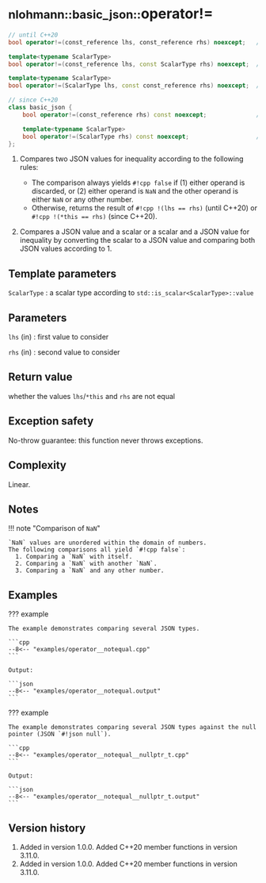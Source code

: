 # <small>nlohmann::basic_json::</small>operator!=

```cpp
// until C++20
bool operator!=(const_reference lhs, const_reference rhs) noexcept;   // (1)

template<typename ScalarType>
bool operator!=(const_reference lhs, const ScalarType rhs) noexcept;  // (2)

template<typename ScalarType>
bool operator!=(ScalarType lhs, const const_reference rhs) noexcept;  // (2)

// since C++20
class basic_json {
    bool operator!=(const_reference rhs) const noexcept;              // (1)

    template<typename ScalarType>
    bool operator!=(ScalarType rhs) const noexcept;                   // (2)
};
```

1. Compares two JSON values for inequality according to the following rules:
    - The comparison always yields `#!cpp false` if (1) either operand is discarded, or (2) either
      operand is `NaN` and the other operand is either `NaN` or any other number.
    - Otherwise, returns the result of `#!cpp !(lhs == rhs)` (until C++20) or
      `#!cpp !(*this == rhs)` (since C++20).

2. Compares a JSON value and a scalar or a scalar and a JSON value for inequality by converting the
   scalar to a JSON value and comparing both JSON values according to 1.

## Template parameters

`ScalarType`
:   a scalar type according to `std::is_scalar<ScalarType>::value`

## Parameters

`lhs` (in)
:   first value to consider 

`rhs` (in)
:   second value to consider 

## Return value

whether the values `lhs`/`*this` and `rhs` are not equal

## Exception safety

No-throw guarantee: this function never throws exceptions.

## Complexity

Linear.

## Notes

!!! note "Comparison of `NaN`"

    `NaN` values are unordered within the domain of numbers.
    The following comparisons all yield `#!cpp false`:
      1. Comparing a `NaN` with itself.
      2. Comparing a `NaN` with another `NaN`.
      3. Comparing a `NaN` and any other number.

## Examples

??? example

    The example demonstrates comparing several JSON types.
        
    ```cpp
    --8<-- "examples/operator__notequal.cpp"
    ```
    
    Output:
    
    ```json
    --8<-- "examples/operator__notequal.output"
    ```

??? example

    The example demonstrates comparing several JSON types against the null pointer (JSON `#!json null`).
        
    ```cpp
    --8<-- "examples/operator__notequal__nullptr_t.cpp"
    ```
    
    Output:
    
    ```json
    --8<-- "examples/operator__notequal__nullptr_t.output"
    ```

## Version history

1. Added in version 1.0.0. Added C++20 member functions in version 3.11.0.
2. Added in version 1.0.0. Added C++20 member functions in version 3.11.0.
